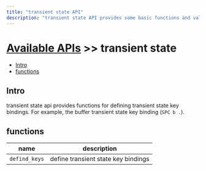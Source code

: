 ```yaml
---
title: "transient state API"
description: "transient state API provides some basic functions and values for current os."
---
```


# [Available APIs](../) >> transient state

<!-- vim-markdown-toc GFM -->

- [Intro](#intro)
- [functions](#functions)

<!-- vim-markdown-toc -->

## Intro

transient state api provides functions for defining transient state key bindings. For example, the
buffer transient state key binding (`SPC b .`).

## functions

| name          | description                         |
| ------------- | ----------------------------------- |
| `defind_keys` | define transient state key bindings |
